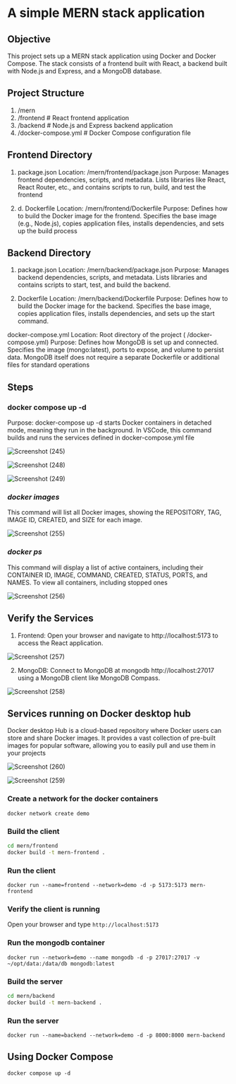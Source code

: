 # A simple MERN stack application 
## Objective
This project sets up a MERN stack application using Docker and Docker Compose. The stack consists of a frontend built with React, a backend built with Node.js and Express, and a MongoDB database.

## Project Structure
1. /mern
2. /frontend       # React frontend application
3. /backend        # Node.js and Express backend application
4. /docker-compose.yml  # Docker Compose configuration file

##  Frontend Directory
1.  package.json
Location: /mern/frontend/package.json
Purpose: Manages frontend dependencies, scripts, and metadata. Lists libraries like React, React Router, etc., and contains scripts to run, build, and test the frontend

2. d. Dockerfile
Location: /mern/frontend/Dockerfile
Purpose: Defines how to build the Docker image for the frontend. Specifies the base image (e.g., Node.js), copies application files, installs dependencies, and sets up the build process

## Backend Directory
1. package.json
Location: /mern/backend/package.json
Purpose: Manages backend dependencies, scripts, and metadata. Lists libraries and contains scripts to start, test, and build the backend.

2. Dockerfile
Location: /mern/backend/Dockerfile
Purpose: Defines how to build the Docker image for the backend. Specifies the base image, copies application files, installs dependencies, and sets up the start command.

docker-compose.yml
Location: Root directory of the project ( /docker-compose.yml)
Purpose: Defines how MongoDB is set up and connected. Specifies the image (mongo:latest), ports to expose, and volume to persist data. MongoDB itself does not require a separate Dockerfile or additional files for standard operations



## Steps
### docker compose up -d

Purpose: docker-compose up -d starts Docker containers in detached mode, meaning they run in the background. In VSCode, this command builds and runs the services defined in docker-compose.yml file

![Screenshot (245)](https://github.com/user-attachments/assets/17a577a8-a853-417e-8867-34634adea3cf)

![Screenshot (248)](https://github.com/user-attachments/assets/26a8cb35-8155-4d9b-b2e9-ec6ff4bcee32)

![Screenshot (249)](https://github.com/user-attachments/assets/2a5354ae-01fe-4546-b6ea-e52af63c2662)

### _docker images_
This command will list all Docker images, showing the REPOSITORY, TAG, IMAGE ID, CREATED, and SIZE for each image.

![Screenshot (255)](https://github.com/user-attachments/assets/d8101bb1-361e-4711-bbf7-52e6ecc26743)

### _docker ps_
This command will display a list of active containers, including their CONTAINER ID, IMAGE, COMMAND, CREATED, STATUS, PORTS, and NAMES. To view all containers, including stopped ones

![Screenshot (256)](https://github.com/user-attachments/assets/5de22d8b-f0f8-4545-9079-674d401d9e53)

## Verify the Services
1. Frontend: Open your browser and navigate to http://localhost:5173 to access the React application.

![Screenshot (257)](https://github.com/user-attachments/assets/368bc1f2-e9f1-471c-b408-deb56bf33123)

2. MongoDB: Connect to MongoDB at mongodb http://localhost:27017 using a MongoDB client like MongoDB Compass.

![Screenshot (258)](https://github.com/user-attachments/assets/eab1da7b-b4ff-43fb-925b-0a733e665a4d)


## Services running on  Docker desktop  hub
Docker desktop Hub is a cloud-based repository where Docker users can store and share Docker images. It provides a vast collection of pre-built images for popular software, allowing you to easily pull and use them in your projects

![Screenshot (260)](https://github.com/user-attachments/assets/b34b95d8-acec-4e31-8bb9-e467aa1cc25c)

![Screenshot (259)](https://github.com/user-attachments/assets/a843c0a5-eb23-4db9-a220-09b28bd8d925)



















### Create a network for the docker containers

`docker network create demo`

### Build the client 

```sh
cd mern/frontend
docker build -t mern-frontend .
```

### Run the client

`docker run --name=frontend --network=demo -d -p 5173:5173 mern-frontend`

### Verify the client is running

Open your browser and type `http://localhost:5173`

### Run the mongodb container

`docker run --network=demo --name mongodb -d -p 27017:27017 -v ~/opt/data:/data/db mongodb:latest`

### Build the server

```sh
cd mern/backend
docker build -t mern-backend .
```

### Run the server

`docker run --name=backend --network=demo -d -p 8000:8000 mern-backend`

## Using Docker Compose

`docker compose up -d`

